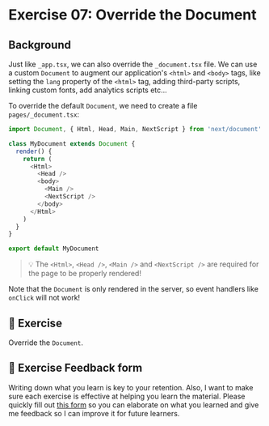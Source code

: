 # Exercise 07: Override the Document

## Background
Just like `_app.tsx`, we can also override the `_document.tsx` file. We can use a custom `Document` to augment our application's `<html>` and `<body>` tags, like setting the `lang` property of the `<html>` tag, adding third-party scripts, linking custom fonts, add analytics scripts etc...

To override the default `Document`, we need to create a file `pages/_document.tsx`:

```typescript
import Document, { Html, Head, Main, NextScript } from 'next/document'

class MyDocument extends Document {
  render() {
    return (
      <Html>
        <Head />
        <body>
          <Main />
          <NextScript />
        </body>
      </Html>
    )
  }
}

export default MyDocument
```
> 💡 The `<Html>`, `<Head />`, `<Main />` and `<NextScript />` are required for the page to be properly rendered!

Note that the `Document` is only rendered in the server, so event handlers like `onClick` will not work!

## 🚀 Exercise
Override the `Document`.

## 🍩 Exercise Feedback form

Writing down what you learn is key to your retention. Also, I want to make sure each exercise is effective at helping you learn the material. Please quickly fill out [this form](https://docs.google.com/forms/d/e/1FAIpQLSeKPJV5UInaNFlZawN7vZdNyPngyinrkp7eoQO0vzwGzh2EtQ/viewform?usp=pp_url&entry.651170566=Exercise+07+-+Override+the+Document) so you can elaborate on what you learned and give me feedback so I can improve it for future learners.